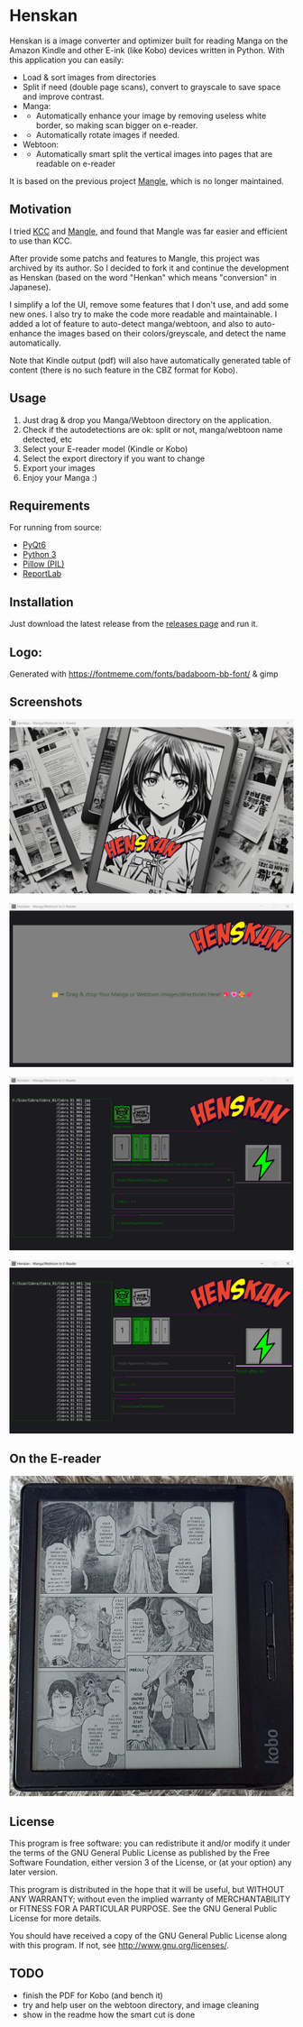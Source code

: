 # Henskan #

Henskan is a image converter and optimizer built for reading Manga on the Amazon Kindle and other E-ink (like Kobo)
devices written in Python. With this application you can easily:

*   Load & sort images from directories
*   Split if need (double page scans), convert to grayscale to save space and improve contrast.
*   Manga:
  * *  Automatically enhance your image by removing useless white border, so making scan bigger on e-reader.
  * *  Automatically rotate images if needed.
*   Webtoon:
  * *  Automatically smart split the vertical images into pages that are readable on e-reader

It is based on the previous project [Mangle](https://github.com/FooSoft/mangle), which is no longer maintained.

## Motivation ##

I tried [KCC](https://github.com/ciromattia/kcc) and [Mangle](https://github.com/FooSoft/mangle), and found that Mangle was 
far easier and efficient to use than KCC.

After provide some patchs and features to Mangle, this project was archived by its author. So I decided to fork it and
continue the development as Henskan (based on the word "Henkan" which means "conversion" in Japanese).

I simplify a lof the UI, remove some features that I don't use, and add some new ones. I also try to make the code more
readable and maintainable. I added a lot of feature to auto-detect manga/webtoon, and also to auto-enhance the images based on their colors/greyscale,
and detect the name automatically.

Note that Kindle output (pdf) will also have automatically generated table of content (there is no such feature in the CBZ format for Kobo).

## Usage ##

1.  Just drag & drop you Manga/Webtoon directory on the application.
2.  Check if the autodetections are ok: split or not, manga/webtoon name detected, etc
3.  Select your E-reader model (Kindle or Kobo)
3.  Select the export directory if you want to change
5.  Export your images
6.  Enjoy your Manga :)

## Requirements ##

For running from source:

*   [PyQt6](https://riverbankcomputing.com/software/pyqt/download)
*   [Python 3](http://www.python.org/download/releases/)
*   [Pillow (PIL)](https://pypi.org/project/Pillow/)
*   [ReportLab](https://pypi.org/project/reportlab/)

## Installation ##

Just download the latest release from the [releases page](https://github.com/naparuba/henskan/releases) and run it.

## Logo:
Generated with https://fontmeme.com/fonts/badaboom-bb-font/ & gimp


## Screenshots ##

[![Splash screen](images/splash_screen.png)](images/splash_screen.png)

[![Splash screen](images/drop_images.png)](images/drop_images.png)

[![Splash screen](images/auto-configure.png)](images/auto-configure.png)

[![Splash screen](images/finish.png)](images/finish.png)


## On the E-reader ##

[![](images/reality.jpg)](images/reality.jpg)


## License ##

This program is free software: you can redistribute it and/or modify
it under the terms of the GNU General Public License as published by
the Free Software Foundation, either version 3 of the License, or
(at your option) any later version.

This program is distributed in the hope that it will be useful,
but WITHOUT ANY WARRANTY; without even the implied warranty of
MERCHANTABILITY or FITNESS FOR A PARTICULAR PURPOSE.  See the
GNU General Public License for more details.

You should have received a copy of the GNU General Public License
along with this program.  If not, see <http://www.gnu.org/licenses/>.


## TODO  ##

* finish the PDF for Kobo (and bench it)
* try and help user on the webtoon directory, and image cleaning
* show in the readme how the smart cut is done
